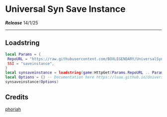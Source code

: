 # Universal Syn Save Instance
***Release***
14/1/25

---

## Loadstring
```lua
local Params = {
 RepoURL = "https://raw.githubusercontent.com/BOXLEGENDARY/UniversalSynSaveInstance/main/",
 SSI = "saveinstance",
}
local synsaveinstance = loadstring(game:HttpGet(Params.RepoURL .. Params.SSI .. ".luau", true), Params.SSI)()
local Options = {} -- Documentation here https://luau.github.io/UniversalSynSaveInstance/api/SynSaveInstance
synsaveinstance(Options)
```
## Credits
[phoriah](https://github.com/luau/UniversalSynSaveInstance)
